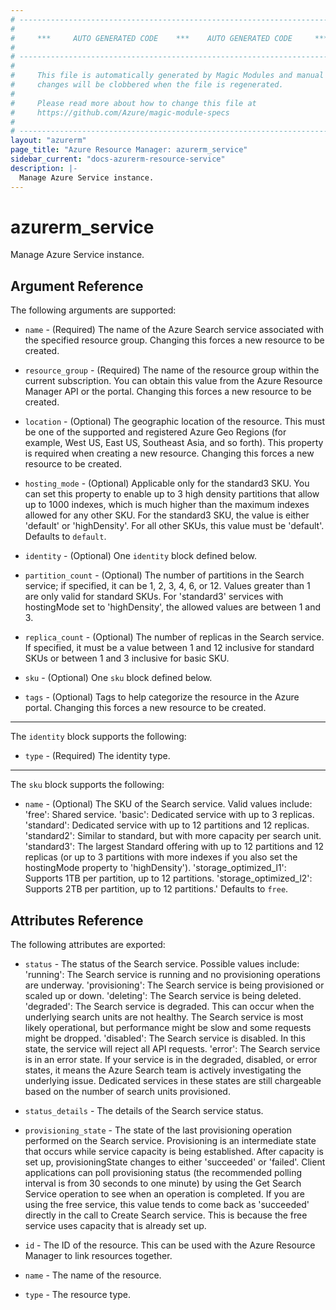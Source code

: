```yaml
---
# ----------------------------------------------------------------------------
#
#     ***     AUTO GENERATED CODE    ***    AUTO GENERATED CODE     ***
#
# ----------------------------------------------------------------------------
#
#     This file is automatically generated by Magic Modules and manual
#     changes will be clobbered when the file is regenerated.
#
#     Please read more about how to change this file at
#     https://github.com/Azure/magic-module-specs
#
# ----------------------------------------------------------------------------
layout: "azurerm"
page_title: "Azure Resource Manager: azurerm_service"
sidebar_current: "docs-azurerm-resource-service"
description: |-
  Manage Azure Service instance.
---
```


# azurerm_service

Manage Azure Service instance.


## Argument Reference

The following arguments are supported:

* `name` - (Required) The name of the Azure Search service associated with the specified resource group. Changing this forces a new resource to be created.

* `resource_group` - (Required) The name of the resource group within the current subscription. You can obtain this value from the Azure Resource Manager API or the portal. Changing this forces a new resource to be created.

* `location` - (Optional) The geographic location of the resource. This must be one of the supported and registered Azure Geo Regions (for example, West US, East US, Southeast Asia, and so forth). This property is required when creating a new resource. Changing this forces a new resource to be created.

* `hosting_mode` - (Optional) Applicable only for the standard3 SKU. You can set this property to enable up to 3 high density partitions that allow up to 1000 indexes, which is much higher than the maximum indexes allowed for any other SKU. For the standard3 SKU, the value is either 'default' or 'highDensity'. For all other SKUs, this value must be 'default'. Defaults to `default`.

* `identity` - (Optional) One `identity` block defined below.

* `partition_count` - (Optional) The number of partitions in the Search service; if specified, it can be 1, 2, 3, 4, 6, or 12. Values greater than 1 are only valid for standard SKUs. For 'standard3' services with hostingMode set to 'highDensity', the allowed values are between 1 and 3.

* `replica_count` - (Optional) The number of replicas in the Search service. If specified, it must be a value between 1 and 12 inclusive for standard SKUs or between 1 and 3 inclusive for basic SKU.

* `sku` - (Optional) One `sku` block defined below.

* `tags` - (Optional) Tags to help categorize the resource in the Azure portal. Changing this forces a new resource to be created.

---

The `identity` block supports the following:

* `type` - (Required) The identity type.

---

The `sku` block supports the following:

* `name` - (Optional) The SKU of the Search service. Valid values include: 'free': Shared service. 'basic': Dedicated service with up to 3 replicas. 'standard': Dedicated service with up to 12 partitions and 12 replicas. 'standard2': Similar to standard, but with more capacity per search unit. 'standard3': The largest Standard offering with up to 12 partitions and 12 replicas (or up to 3 partitions with more indexes if you also set the hostingMode property to 'highDensity'). 'storage_optimized_l1': Supports 1TB per partition, up to 12 partitions. 'storage_optimized_l2': Supports 2TB per partition, up to 12 partitions.' Defaults to `free`.

## Attributes Reference

The following attributes are exported:

* `status` - The status of the Search service. Possible values include: 'running': The Search service is running and no provisioning operations are underway. 'provisioning': The Search service is being provisioned or scaled up or down. 'deleting': The Search service is being deleted. 'degraded': The Search service is degraded. This can occur when the underlying search units are not healthy. The Search service is most likely operational, but performance might be slow and some requests might be dropped. 'disabled': The Search service is disabled. In this state, the service will reject all API requests. 'error': The Search service is in an error state. If your service is in the degraded, disabled, or error states, it means the Azure Search team is actively investigating the underlying issue. Dedicated services in these states are still chargeable based on the number of search units provisioned.

* `status_details` - The details of the Search service status.

* `provisioning_state` - The state of the last provisioning operation performed on the Search service. Provisioning is an intermediate state that occurs while service capacity is being established. After capacity is set up, provisioningState changes to either 'succeeded' or 'failed'. Client applications can poll provisioning status (the recommended polling interval is from 30 seconds to one minute) by using the Get Search Service operation to see when an operation is completed. If you are using the free service, this value tends to come back as 'succeeded' directly in the call to Create Search service. This is because the free service uses capacity that is already set up.

* `id` - The ID of the resource. This can be used with the Azure Resource Manager to link resources together.

* `name` - The name of the resource.

* `type` - The resource type.
